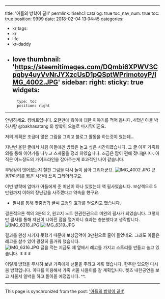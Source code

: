 
---
title: '아들의 방학이 끝!!'
permlink: 4sehc1
catalog: true
toc_nav_num: true
toc: true
position: 9999
date: 2018-02-04 13:04:45
categories:
- kr
tags:
- kr
- life
- kr-daddy
- love
thumbnail: 'https://steemitimages.com/DQmbi6XPWV3Cpqby4uyVvNrJYXzcUsD1pQSptWPrimotoyP/IMG_4002.JPG'
sidebar:
    right:
        sticky: true
widgets:
    -
        type: toc
        position: right
---


안녕하세요. 킹비트입니다.  오랜만에 육아에 대한 이야기를 적어 봅니다. 
4학년 아들 박하사탕 @bakhasatang 의 방학이 오늘로 마지막이군요.  

저의 계획은 조금더 많은 그림을 그리고 블로그 활동을 하는것이 였는데...

지난번 올린 글에서 처럼 아들에겐 방학은 놀고 싶은 시간이였습니다.  그 글 이후 가족회의를 통해 이야기를 나누고 스케줄을 정리 하였습니다.  조금은 맘이 편해 졌나봅니다. 
아직은 어느정도의 가이드라인을 잡아주는게 효과적인 나이 같습니다. 

부담감이 벗어졌는지 칠판 그림을 다시 놀이 삼아 그리더군요.  ![IMG_4002.JPG](https://steemitimages.com/DQmbi6XPWV3Cpqby4uyVvNrJYXzcUsD1pQSptWPrimotoyP/IMG_4002.JPG)
큰 용한마리를 짧은 시간에 쓰윽 그리더라구요.  

이번 방학에 엄마가 아들에게 준 미션이 하나 있었는데 책 필사였습니다.  보상책으로 5만원까지 이하의 장난감을 사주겠다고 약속을 했구요. 
- 필사를 통해 맞춤법과 글씨 교정의 효과를 얻으려고 했습니다.

결론적으론 책의 3분의 2, 원고지 노트 한권한권으로 미완의 필사가 되었습니다.  그렇지만 필사를 통해 저신이 나아진 점을 열거하니 효과는 충분했다고 생각합니다. 
![IMG_6318.JPG](https://steemitimages.com/DQma8oqSfh6FSANhAnYRQ6Gh7pkd1VaNuPG52ehU5UamSTv/IMG_6318.JPG)
![IMG_6319.JPG](https://steemitimages.com/DQmXCYrRRqNiAotBdB8NeJMD6RMVKCvqFy1k9pQP552Lb9V/IMG_6319.JPG)

결과를 완성 시키지 못했기 때문에 보상금액이 3만원으로 줄어 들었네요.  그래도 아들은 레고를 살수 있어 광장히 즐거워 했습니다.  
![IMG_6316.JPG](https://steemitimages.com/DQmbqutgcrLu5cAEeD3PtYukXGXqrXy5uoW4FHkZoVBTT73/IMG_6316.JPG)
글을 적는 지금도 제 옆에서 레고를 가지고 스토리를 만들고 놀고 있습니다.  ㅎㅎㅎ

이렇게 방학을 무사히 보낸 가족에게 선물을 주려고 계획 했습니다. 한주만 있으면 다시 봄 방학입니다. 이때를 이용해서 가족 서울 나들이를 갈 계획입니다.  켓츠 내한공연을 보고 서울서 일박을 하고 돌아올 예정입니다. ^^.

- - -

This page is synchronized from the post: ['아들의 방학이 끝!!'](https://steemit.com/@kingbit/4sehc1)
